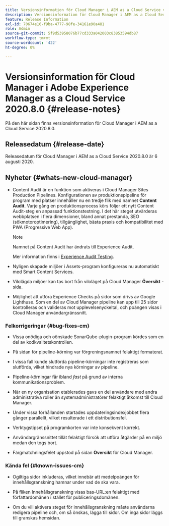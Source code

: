 ```yaml
---
title: Versionsinformation för Cloud Manager i AEM as a Cloud Service version 2020.8.0
description: Versionsinformation för Cloud Manager i AEM as a Cloud Service version 2020.8.0
feature: Release Information
exl-id: 70674e16-f9ba-4777-98fe-34161e90a481
role: Admin
source-git-commit: 5f9d53958076b77cd333a042003c83853594db87
workflow-type: tm+mt
source-wordcount: '422'
ht-degree: 0%

---
```


# Versionsinformation för Cloud Manager i Adobe Experience Manager as a Cloud Service 2020.8.0 {#release-notes}

På den här sidan finns versionsinformation för Cloud Manager i AEM as a Cloud Service 2020.8.0.

## Releasedatum {#release-date}

Releasedatum för Cloud Manager i AEM as a Cloud Service 2020.8.0 är 6 augusti 2020.

## Nyheter {#whats-new-cloud-manager}

* Content Audit är en funktion som aktiveras i Cloud Manager Sites Production Pipelines. Konfigurationen av produktionspipeline för program med platser innehåller nu en tredje flik med namnet **Content Audit**. Varje gång en produktionsprocess körs följer ett nytt Content Audit-steg en anpassad funktionstestning. I det här steget utvärderas webbplatsen i flera dimensioner, bland annat prestanda, SEO (sökmotoroptimering), tillgänglighet, bästa praxis och kompatibilitet med PWA (Progressive Web App).


  >[!NOTE]
  >Namnet på Content Audit har ändrats till Experience Audit.

  Mer information finns i [Experience Audit Testing](/help/implementing/cloud-manager/reports/report-experience-audit.md).

* Nyligen skapade miljöer i Assets-program konfigureras nu automatiskt med Smart Content Services.

* Vilolägda miljöer kan tas bort från viloläget på Cloud Manager **Översikt** -sida.

* Möjlighet att utföra Experience Checks på sidor som drivs av Google Lighthuse. Som en del av Cloud Manager pipeline kan upp till 25 sidor kontrolleras och valideras mot upplevelsenyckeltal, och poängen visas i Cloud Manager användargränssnitt.

### Felkorrigeringar {#bug-fixes-cm}

* Vissa onödiga och oönskade SonarQube-plugin-program kördes som en del av kodkvalitetskontrollen.

* På sidan för pipeline-körning var förgreningsnamnet felaktigt formaterat.

* I vissa fall kunde slutförda pipeline-körningar inte registreras som slutförda, vilket hindrade nya körningar av pipeline.

* Pipeline-körningar får ibland *fast* på grund av interna kommunikationsproblem.

* När en ny organisation etablerades gavs en del användare med andra administrativa roller än systemadministratörer felaktigt åtkomst till Cloud Manager.

* Under vissa förhållanden startades uppdateringsindexjobbet flera gånger parallellt, vilket resulterade i ett distributionsfel.

* Verktygstipset på programkorten var inte konsekvent korrekt.

* Användargränssnittet tillät felaktigt försök att utföra åtgärder på en miljö medan den togs bort.

* Färgmatchningsfelet uppstod på sidan **Översikt** för Cloud Manager.

### Kända fel {#known-issues-cm}

* Ogiltiga sidor inkluderas, vilket innebär att medelpoängen för innehållsgranskning hamnar under vad de ska vara.

* På fliken Innehållsgranskning visas bas-URL:en felaktigt med författardomänen i stället för publiceringsdomänen.

* Om du vill aktivera steget för innehållsgranskning måste användarna redigera pipeline och, om så önskas, lägga till sidor. Om inga sidor läggs till granskas hemsidan.
